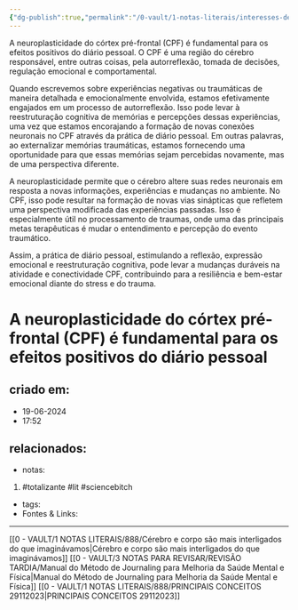 ```yaml
---
{"dg-publish":true,"permalink":"/0-vault/1-notas-literais/interesses-de-pesquisa/a-neuroplasticidade-do-cortex-pre-frontal-cpf-e-fundamental-para-os-efeitos-positivos-do-diario-pessoal/","tags":["totalizante","lit","sciencebitch"],"dgHomeLink":true,"dgShowLocalGraph":true,"dgShowFileTree":true,"dgEnableSearch":true}
---
```


A neuroplasticidade do córtex pré-frontal (CPF) é fundamental para os efeitos positivos do diário pessoal. O CPF é uma região do cérebro responsável, entre outras coisas, pela autorreflexão, tomada de decisões, regulação emocional e comportamental.

Quando escrevemos sobre experiências negativas ou traumáticas de maneira detalhada e emocionalmente envolvida, estamos efetivamente engajados em um processo de autorreflexão. Isso pode levar à reestruturação cognitiva de memórias e percepções dessas experiências, uma vez que estamos encorajando a formação de novas conexões neuronais no CPF através da prática de diário pessoal. Em outras palavras, ao externalizar memórias traumáticas, estamos fornecendo uma oportunidade para que essas memórias sejam percebidas novamente, mas de uma perspectiva diferente.

A neuroplasticidade permite que o cérebro altere suas redes neuronais em resposta a novas informações, experiências e mudanças no ambiente. No CPF, isso pode resultar na formação de novas vias sinápticas que refletem uma perspectiva modificada das experiências passadas. Isso é especialmente útil no processamento de traumas, onde uma das principais metas terapêuticas é mudar o entendimento e percepção do evento traumático.

Assim, a prática de diário pessoal, estimulando a reflexão, expressão emocional e reestruturação cognitiva, pode levar a mudanças duráveis na atividade e conectividade CPF, contribuindo para a resiliência e bem-estar emocional diante do stress e do trauma.

# A neuroplasticidade do córtex pré-frontal (CPF) é fundamental para os efeitos positivos do diário pessoal

## criado em: 
- 19-06-2024
- 17:52
## relacionados:
- notas:
1. #totalizante #lit #sciencebitch 
- tags: 
- Fontes & Links: 
---
[[0 - VAULT/1 NOTAS LITERAIS/888/Cérebro e corpo são mais interligados do que imaginávamos\|Cérebro e corpo são mais interligados do que imaginávamos]]
[[0 - VAULT/3 NOTAS PARA REVISAR/REVISÃO TARDIA/Manual do Método de Journaling para Melhoria da Saúde Mental e Física\|Manual do Método de Journaling para Melhoria da Saúde Mental e Física]]
[[0 - VAULT/1 NOTAS LITERAIS/888/PRINCIPAIS CONCEITOS 29112023\|PRINCIPAIS CONCEITOS 29112023]]